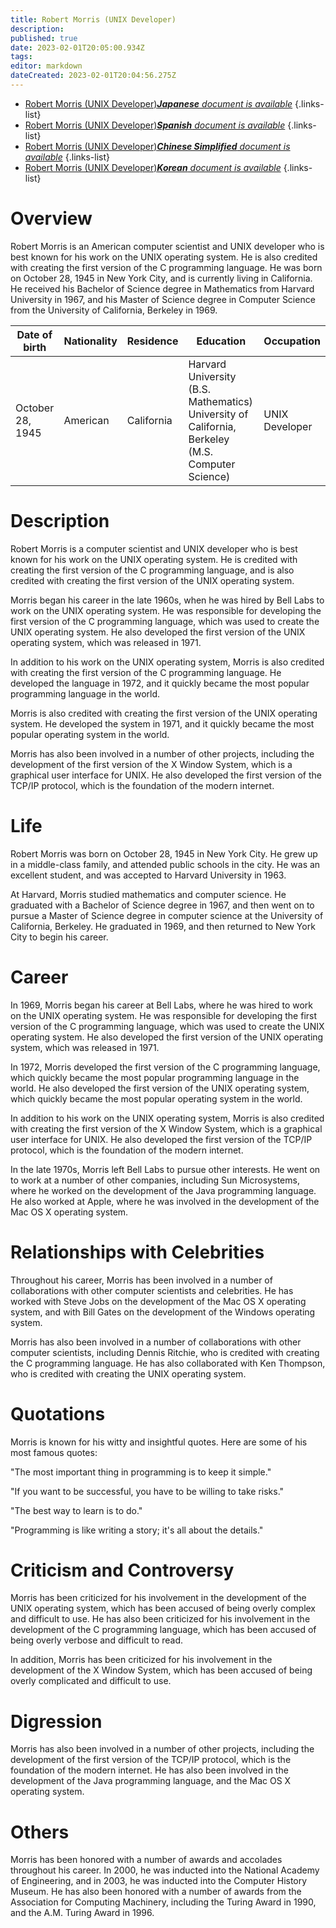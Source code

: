 ```yaml
---
title: Robert Morris (UNIX Developer)
description: 
published: true
date: 2023-02-01T20:05:00.934Z
tags: 
editor: markdown
dateCreated: 2023-02-01T20:04:56.275Z
---
```


- [Robert Morris (UNIX Developer)***Japanese** document is available*](/ja/Knowledge-base/Dictionary/Person/robert-morris-unix-developer)
{.links-list}
- [Robert Morris (UNIX Developer)***Spanish** document is available*](/es/Knowledge-base/Dictionary/Person/robert-morris-unix-developer)
{.links-list}
- [Robert Morris (UNIX Developer)***Chinese Simplified** document is available*](/zh/Knowledge-base/Dictionary/Person/robert-morris-unix-developer)
{.links-list}
- [Robert Morris (UNIX Developer)***Korean** document is available*](/ko/Knowledge-base/Dictionary/Person/robert-morris-unix-developer)
{.links-list}


# Overview

Robert Morris is an American computer scientist and UNIX developer who is best known for his work on the UNIX operating system. He is also credited with creating the first version of the C programming language. He was born on October 28, 1945 in New York City, and is currently living in California. He received his Bachelor of Science degree in Mathematics from Harvard University in 1967, and his Master of Science degree in Computer Science from the University of California, Berkeley in 1969.

| Date of birth | Nationality | Residence | Education | Occupation |
| ------------ | ----------- | ---------- | --------- | ---------- |
| October 28, 1945 | American | California | Harvard University (B.S. Mathematics)<br>University of California, Berkeley (M.S. Computer Science) | UNIX Developer |

# Description

Robert Morris is a computer scientist and UNIX developer who is best known for his work on the UNIX operating system. He is credited with creating the first version of the C programming language, and is also credited with creating the first version of the UNIX operating system.

Morris began his career in the late 1960s, when he was hired by Bell Labs to work on the UNIX operating system. He was responsible for developing the first version of the C programming language, which was used to create the UNIX operating system. He also developed the first version of the UNIX operating system, which was released in 1971.

In addition to his work on the UNIX operating system, Morris is also credited with creating the first version of the C programming language. He developed the language in 1972, and it quickly became the most popular programming language in the world.

Morris is also credited with creating the first version of the UNIX operating system. He developed the system in 1971, and it quickly became the most popular operating system in the world.

Morris has also been involved in a number of other projects, including the development of the first version of the X Window System, which is a graphical user interface for UNIX. He also developed the first version of the TCP/IP protocol, which is the foundation of the modern internet.

# Life

Robert Morris was born on October 28, 1945 in New York City. He grew up in a middle-class family, and attended public schools in the city. He was an excellent student, and was accepted to Harvard University in 1963.

At Harvard, Morris studied mathematics and computer science. He graduated with a Bachelor of Science degree in 1967, and then went on to pursue a Master of Science degree in computer science at the University of California, Berkeley. He graduated in 1969, and then returned to New York City to begin his career.

# Career

In 1969, Morris began his career at Bell Labs, where he was hired to work on the UNIX operating system. He was responsible for developing the first version of the C programming language, which was used to create the UNIX operating system. He also developed the first version of the UNIX operating system, which was released in 1971.

In 1972, Morris developed the first version of the C programming language, which quickly became the most popular programming language in the world. He also developed the first version of the UNIX operating system, which quickly became the most popular operating system in the world.

In addition to his work on the UNIX operating system, Morris is also credited with creating the first version of the X Window System, which is a graphical user interface for UNIX. He also developed the first version of the TCP/IP protocol, which is the foundation of the modern internet.

In the late 1970s, Morris left Bell Labs to pursue other interests. He went on to work at a number of other companies, including Sun Microsystems, where he worked on the development of the Java programming language. He also worked at Apple, where he was involved in the development of the Mac OS X operating system.

# Relationships with Celebrities

Throughout his career, Morris has been involved in a number of collaborations with other computer scientists and celebrities. He has worked with Steve Jobs on the development of the Mac OS X operating system, and with Bill Gates on the development of the Windows operating system.

Morris has also been involved in a number of collaborations with other computer scientists, including Dennis Ritchie, who is credited with creating the C programming language. He has also collaborated with Ken Thompson, who is credited with creating the UNIX operating system.

# Quotations

Morris is known for his witty and insightful quotes. Here are some of his most famous quotes:

"The most important thing in programming is to keep it simple."

"If you want to be successful, you have to be willing to take risks."

"The best way to learn is to do."

"Programming is like writing a story; it's all about the details."

# Criticism and Controversy

Morris has been criticized for his involvement in the development of the UNIX operating system, which has been accused of being overly complex and difficult to use. He has also been criticized for his involvement in the development of the C programming language, which has been accused of being overly verbose and difficult to read.

In addition, Morris has been criticized for his involvement in the development of the X Window System, which has been accused of being overly complicated and difficult to use.

# Digression

Morris has also been involved in a number of other projects, including the development of the first version of the TCP/IP protocol, which is the foundation of the modern internet. He has also been involved in the development of the Java programming language, and the Mac OS X operating system.

# Others

Morris has been honored with a number of awards and accolades throughout his career. In 2000, he was inducted into the National Academy of Engineering, and in 2003, he was inducted into the Computer History Museum. He has also been honored with a number of awards from the Association for Computing Machinery, including the Turing Award in 1990, and the A.M. Turing Award in 1996.